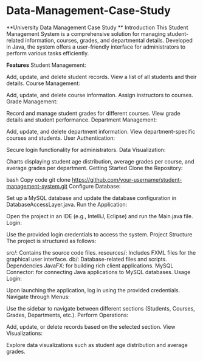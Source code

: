 # Data-Management-Case-Study
**University Data Management Case Study **
Introduction
This Student Management System is a comprehensive solution for managing student-related information, courses, grades, and departmental details. Developed in Java, the system offers a user-friendly interface for administrators to perform various tasks efficiently.

**Features**
Student Management:

Add, update, and delete student records.
View a list of all students and their details.
Course Management:

Add, update, and delete course information.
Assign instructors to courses.
Grade Management:

Record and manage student grades for different courses.
View grade details and student performance.
Department Management:

Add, update, and delete department information.
View department-specific courses and students.
User Authentication:

Secure login functionality for administrators.
Data Visualization:

Charts displaying student age distribution, average grades per course, and average grades per department.
Getting Started
Clone the Repository:

bash
Copy code
git clone https://github.com/your-username/student-management-system.git
Configure Database:

Set up a MySQL database and update the database configuration in DatabaseAccessLayer.java.
Run the Application:

Open the project in an IDE (e.g., IntelliJ, Eclipse) and run the Main.java file.
Login:

Use the provided login credentials to access the system.
Project Structure
The project is structured as follows:

src/: Contains the source code files.
resources/: Includes FXML files for the graphical user interface.
db/: Database-related files and scripts.
Dependencies
JavaFX: for building rich client applications.
MySQL Connector: for connecting Java applications to MySQL databases.
Usage
Login:

Upon launching the application, log in using the provided credentials.
Navigate through Menus:

Use the sidebar to navigate between different sections (Students, Courses, Grades, Departments, etc.).
Perform Operations:

Add, update, or delete records based on the selected section.
View Visualizations:

Explore data visualizations such as student age distribution and average grades.
